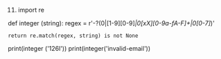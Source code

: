 11.	import re

def integer (string):
    regex = r'-?(0|[1-9][0-9]*|0[xX][0-9a-fA-F]+|0[0-7]*)'
    
    return re.match(regex, string) is not None
print(integer ('126l')) 
print(integer('invalid-email'))     
